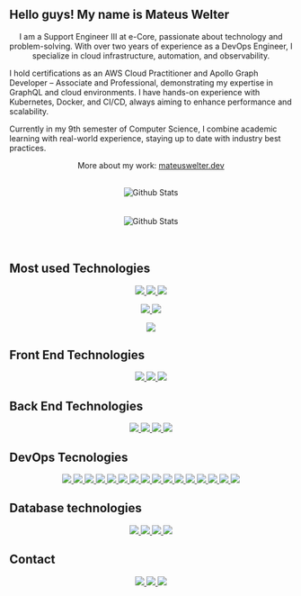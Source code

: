 ## Hello guys! My name is Mateus Welter

<p align="center">I am a Support Engineer III at e-Core, passionate about technology and problem-solving. With over two years of experience as a DevOps Engineer, I specialize in cloud infrastructure, automation, and observability.

I hold certifications as an AWS Cloud Practitioner and Apollo Graph Developer – Associate and Professional, demonstrating my expertise in GraphQL and cloud environments. I have hands-on experience with Kubernetes, Docker, and CI/CD, always aiming to enhance performance and scalability.

Currently in my 9th semester of Computer Science, I combine academic learning with real-world experience, staying up to date with industry best practices.</p>

<p align="center">More about my work: <a href="https://mateuswelter.dev" target="_blank">mateuswelter.dev</a></p>

<br>

<div align="center">
  <img alt="Github Stats" src="https://github-readme-stats.vercel.app/api?username=mateuswgoettems&show_icons=true&theme=radical" />
</div>

<br>
<br>

<div align="center">
  <img alt="Github Stats" src="https://github-readme-stats.vercel.app/api/top-langs/?username=mateuswgoettems&&theme=chartreuse-dark&show_icons=true&langs_count=15" />
</div>

<br>
<br>

## Most used Technologies

<div align="center">


<a href="https://www.terraform.io/">
    <img src="https://img.shields.io/badge/Terraform-7B42BC?style=for-the-badge&logo=terraform&logoColor=white"/>
</a>

<a href="https://git-scm.com/">
    <img src="https://img.shields.io/badge/-Git-F05032?style=for-the-badge&labelColor=F05032&logo=git&logoColor=white"/>
</a>

<a href="https://kubernetes.io/">
    <img src="https://img.shields.io/badge/kubernetes-326ce5.svg?&style=for-the-badge&logo=kubernetes&logoColor=white"/>
</a>

<a href="https://nestjs.com"><img src="https://img.shields.io/badge/nestjs-%23E0234E.svg?style=for-the-badge&logo=nestjs&logoColor=white"/>
<a href="https://www.docker.com/">
    <img src="https://img.shields.io/badge/-Docker-2496ED?style=for-the-badge&labelColor=2496ED&logo=Docker&logoColor=white"/>
</a>

<a href="https://nodejs.org/en/">
    <img src="https://img.shields.io/badge/Apollo%20GraphQL-311C87?&style=for-the-badge&logo=Apollo%20GraphQL&logoColor=white"/>
</a>


</div>

## Front End Technologies

<div align="center">

<a href="https://developer.mozilla.org/pt-BR/docs/Web/HTML">
    <img src="https://img.shields.io/badge/-HTML-E34F26?style=for-the-badge&labelColor=E34F26&logo=html5&logoColor=white"/>
</a>

<a href="https://developer.mozilla.org/pt-BR/docs/Web/JavaScript">
    <img src="https://img.shields.io/badge/-Javascript-F7DF1E?style=for-the-badge&labelColor=F7DF1E&logo=javascript&logoColor=black"/>
</a>

<a href="https://jquery.com/">
    <img src="https://img.shields.io/badge/jQuery-0769AD?style=for-the-badge&logo=jquery&logoColor=white"/>
</a>

</div>

## Back End Technologies

<div align="center">

<a href="https://www.typescriptlang.org/">
    <img src="https://img.shields.io/badge/-TypeScript-3178C6?style=for-the-badge&labelColor=3178C6&logo=typescript&logoColor=white"/>
</a>
<a href="https://nestjs.com"><img src="https://img.shields.io/badge/nestjs-%23E0234E.svg?style=for-the-badge&logo=nestjs&logoColor=white"/>

<a href="https://nodejs.org/en/">
    <img src="https://img.shields.io/badge/-Node-339933?style=for-the-badge&labelColor=339933&logo=node.js&logoColor=white"/>
</a>
<a href="https://nodejs.org/en/">
    <img src="https://img.shields.io/badge/Apollo%20GraphQL-311C87?&style=for-the-badge&logo=Apollo%20GraphQL&logoColor=white"/>
</a>

</div>

## DevOps Tecnologies

<div align="center">

<a href="https://www.terraform.io/">
    <img src="https://img.shields.io/badge/Terraform-7B42BC?style=for-the-badge&logo=terraform&logoColor=white"/>
</a>
<a href="https://www.terraform.io/">
    <img src="https://img.shields.io/badge/Ansible-000000?style=for-the-badge&logo=ansible&logoColor=white"/>
</a>



<a href="https://www.proxmox.com/en/">
    <img src="https://img.shields.io/badge/Proxmox-E57000?style=for-the-badge&logo=proxmox&logoColor=white"/>
</a>
<a href="https://www.proxmox.com/en/">
    <img src="https://img.shields.io/badge/VMware-231f20?style=for-the-badge&logo=VMware&logoColor=white"/>
</a>

<a href="https://www.docker.com/">
    <img src="https://img.shields.io/badge/-Docker-2496ED?style=for-the-badge&labelColor=2496ED&logo=Docker&logoColor=white"/>
</a>
<a href="https://kubernetes.io/">
    <img src="https://img.shields.io/badge/kubernetes-326ce5.svg?&style=for-the-badge&logo=kubernetes&logoColor=white"/>
</a>

<a href="https://aws.amazon.com/">
<img src="https://img.shields.io/badge/Oracle-F80000?style=for-the-badge&logo=oracle&logoColor=black"/>
</a>
  <a href="https://aws.amazon.com/">
    <img src="https://img.shields.io/badge/Amazon_AWS-FF9900?style=for-the-badge&logo=amazonaws&logoColor=white"/>
</a>

<a href="https://docs.github.com/pt/actions/learn-github-actions">
    <img src="https://img.shields.io/badge/github%20actions-%232671E5.svg?style=for-the-badge&logo=githubactions&logoColor=white"/>
</a>
<a href="https://docs.gitlab.com/ee/ci/">
  <img src="https://img.shields.io/badge/gitlab%20ci-%23181717.svg?style=for-the-badge&logo=gitlab&logoColor=white"/>
</a>

<a href="https://git-scm.com/">
    <img src="https://img.shields.io/badge/-Git-F05032?style=for-the-badge&labelColor=F05032&logo=git&logoColor=white"/>
</a>
<a href="https://about.gitlab.com/">
    <img src="https://img.shields.io/badge/GitLab-330F63?style=for-the-badge&logo=gitlab&logoColor=white"/>
</a>
<a href="https://github.com">
  <img src="https://img.shields.io/badge/github-%23121011.svg?style=for-the-badge&logo=github&logoColor=white"/>
</a>

<a href="https://vercel.com/">
    <img src="https://img.shields.io/badge/-Vercel-000000?style=for-the-badge&labelColor=000000&logo=vercel&logoColor=white"/>
</a>
<a href="https://vercel.com/">
    <img src="https://img.shields.io/badge/Cloudflare-F38020?style=for-the-badge&logo=Cloudflare&logoColor=white"/>
</a>

<a href="">
    <img src="https://img.shields.io/badge/Shell_Script-121011?style=for-the-badge&logo=gnu-bash&logoColor=white"/>
</a>

</div>

## Database technologies

<div align="center">

<a href="https://www.mongodb.com/3">
    <img src="https://img.shields.io/badge/-MongoDB-47A248?style=for-the-badge&labelColor=47A248&logo=mongodb&logoColor=white"/>
</a>
<a href="https://www.mysql.com/">
    <img src="https://img.shields.io/badge/-MySQL-4479A1?style=for-the-badge&labelColor=4479A1&logo=mysql&logoColor=white"/>
</a>
<a href="https://www.postgresql.org/">
    <img src="https://img.shields.io/badge/-PostgreSQL-336791?style=for-the-badge&labelColor=336791&logo=postgreSQL&logoColor=white"/>
</a>

<a href="https://www.oracle.com/br/index.html">
    <img src="https://img.shields.io/badge/Oracle-F80000?style=for-the-badge&logo=oracle&logoColor=black"/>
</a>

</div>

## Contact

<div align="center">
  <a href="https://www.linkedin.com/in/mateus-w-29988b14a/">
    <img src="https://img.shields.io/badge/-Mateus Welter-0077b5?style=for-the-badge&labelColor=0077b5&logo=linkedin&logoColor=white"/>
  </a>

  <a href="mailto:welter.mateus@gmail.com">
    <img src="https://img.shields.io/badge/-welter.mateus@gmail.com-c14438?style=for-the-badge&labelColor=c14438&logo=gmail&logoColor=white"/>
  </a>

  <a href="https://app.rocketseat.com.br/me/mateus-welter-goettems-04657">
    <img src="https://img.shields.io/badge/-Mateus-7159C1?style=for-the-badge&labelColor=7159C1&logo=data:image/png;base64,iVBORw0KGgoAAAANSUhEUgAAABAAAAAQCAMAAAAoLQ9TAAAALVBMVEVHcExxWsF0XMJzXMJxWcFsUsD///9jRrzY0u6Xh9Gsn9n39fyMecy0qd2bjNJWBT0WAAAABHRSTlMA2Do606wF2QAAAGlJREFUGJVdj1cWwCAIBLEsRU3uf9xobDH8+GZwUYi8i6ucJwrxKE+7D0G9Q4vlYqtmCSjndr4CgCgzlyFgfKfKCVO0LrPKjmiqMxGXkJwNnXskqWG+1oSM+BSwD8f29YLNjvx/OQrn+g99oQSoNmt3PgAAAABJRU5ErkJggg==" />
  </a>

</div>
